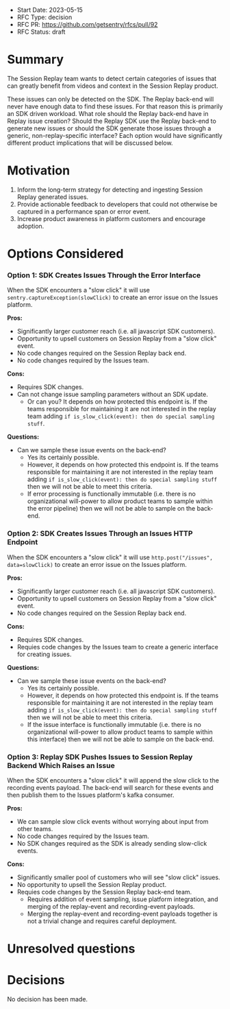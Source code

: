 - Start Date: 2023-05-15
- RFC Type: decision
- RFC PR: https://github.com/getsentry/rfcs/pull/92
- RFC Status: draft

# Summary

The Session Replay team wants to detect certain categories of issues that can greatly benefit from videos and context in the Session Replay product.

These issues can only be detected on the SDK. The Replay back-end will never have enough data to find these issues. For that reason this is primarily an SDK driven workload. What role should the Replay back-end have in Replay issue creation? Should the Replay SDK use the Replay back-end to generate new issues or should the SDK generate those issues through a generic, non-replay-specific interface? Each option would have significantly different product implications that will be discussed below.

# Motivation

1. Inform the long-term strategy for detecting and ingesting Session Replay generated issues.
2. Provide actionable feedback to developers that could not otherwise be captured in a performance span or error event.
3. Increase product awareness in platform customers and encourage adoption.

# Options Considered

### Option 1: SDK Creates Issues Through the Error Interface

When the SDK encounters a "slow click" it will use `sentry.captureException(slowClick)` to create an error issue on the Issues platform.

**Pros:**

- Significantly larger customer reach (i.e. all javascript SDK customers).
- Opportunity to upsell customers on Session Replay from a "slow click" event.
- No code changes required on the Session Replay back end.
- No code changes required by the Issues team.

**Cons:**

- Requires SDK changes.
- Can not change issue sampling parameters without an SDK update.
  - Or can you? It depends on how protected this endpoint is. If the teams responsible for maintaining it are not interested in the replay team adding `if is_slow_click(event): then do special sampling stuff`.

**Questions:**

- Can we sample these issue events on the back-end?
  - Yes its certainly possible.
  - However, it depends on how protected this endpoint is. If the teams responsible for maintaining it are not interested in the replay team adding `if is_slow_click(event): then do special sampling stuff` then we will not be able to meet this criteria.
  - If error processing is functionally immutable (i.e. there is no organizational will-power to allow product teams to sample within the error pipeline) then we will not be able to sample on the back-end.

### Option 2: SDK Creates Issues Through an Issues HTTP Endpoint

When the SDK encounters a "slow click" it will use `http.post("/issues", data=slowClick)` to create an error issue on the Issues platform.

**Pros:**

- Significantly larger customer reach (i.e. all javascript SDK customers).
- Opportunity to upsell customers on Session Replay from a "slow click" event.
- No code changes required on the Session Replay back end.

**Cons:**

- Requires SDK changes.
- Requies code changes by the Issues team to create a generic interface for creating issues.

**Questions:**

- Can we sample these issue events on the back-end?
  - Yes its certainly possible.
  - However, it depends on how protected this endpoint is. If the teams responsible for maintaining it are not interested in the replay team adding `if is_slow_click(event): then do special sampling stuff` then we will not be able to meet this criteria.
  - If the issue interface is functionally immutable (i.e. there is no organizational will-power to allow product teams to sample within this interface) then we will not be able to sample on the back-end.

### Option 3: Replay SDK Pushes Issues to Session Replay Backend Which Raises an Issue

When the SDK encounters a "slow click" it will append the slow click to the recording events payload. The back-end will search for these events and then publish them to the Issues platform's kafka consumer.

**Pros:**

- We can sample slow click events without worrying about input from other teams.
- No code changes required by the Issues team.
- No SDK changes required as the SDK is already sending slow-click events.

**Cons:**

- Significantly smaller pool of customers who will see "slow click" issues.
- No opportunity to upsell the Session Replay product.
- Requies code changes by the Session Replay back-end team.
  - Requires addition of event sampling, issue platform integration, and merging of the replay-event and recording-event payloads.
  - Merging the replay-event and recording-event payloads together is not a trivial change and requires careful deployment.

# Unresolved questions

# Decisions

No decision has been made.
